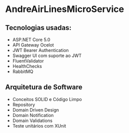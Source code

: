 # AndreAirLinesMicroService


## Tecnologias usadas:

- ASP.NET Core 5.0
- API Gateway Ocelot
- JWT Bearer Authentication
- Swagger UI com suporte ao JWT
- FluentValidator
- HealthChecks
- RabbitMQ

## Arquitetura de Software

- Conceitos SOLID e Código Limpo
- Repository
- Domain Driven Design
- Domain Notification
- Domain Validations
- Teste unitários com XUnit
